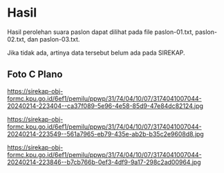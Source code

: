 # Hasil

Hasil perolehan suara paslon dapat dilihat pada file paslon-01.txt, paslon-02.txt, dan paslon-03.txt.

Jika tidak ada, artinya data tersebut belum ada pada SIREKAP.

## Foto C Plano

https://sirekap-obj-formc.kpu.go.id/6ef1/pemilu/ppwp/31/74/04/10/07/3174041007044-20240214-223404--ca37f089-5e96-4e58-85d9-47e84dc82124.jpg

https://sirekap-obj-formc.kpu.go.id/6ef1/pemilu/ppwp/31/74/04/10/07/3174041007044-20240214-223549--561a7965-eb79-435e-ab2b-b35c2e9608d8.jpg

https://sirekap-obj-formc.kpu.go.id/6ef1/pemilu/ppwp/31/74/04/10/07/3174041007044-20240214-223846--b7cb766b-0ef3-4df9-9a17-298c2ad00964.jpg
